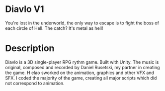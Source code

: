 # Diavlo V1
You're lost in the underworld, the only way to escape is to fight the boss of each circle of Hell. The catch? It's metal as hell!

# Description
Diavlo is a 3D single-player RPG rythm game. Built with Unity. 
The music is original, composed and recorded by Daniel Rusetski, my partner in creating the game. H elao sworked on the animation, graphics and other VFX and SFX.
I coded the majority of the game, creating all major scripts which did not correspond to animation. 


